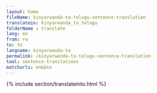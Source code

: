 ```yaml
---
layout: home
fileName: kinyarwanda-to-telugu-sentence-translation
translatein: kinyarwanda_to_telugu
folderName : translate
lang: en
from: rw
to: te
langname: kinyarwanda-to
permalink: /kinyarwanda-to-telugu-sentence-translation
tool: sentence-translations
matchurls: en&&te
---
```

{% include section/translateinto.html %}
